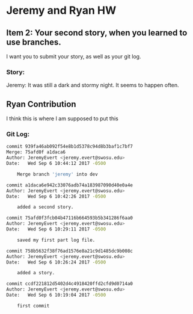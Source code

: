 # Jeremy and Ryan HW

## Item 2: Your second story, when you learned to use branches. 
I want you to submit your story, as well as your git log.

### Story:

Jeremy: It was still a dark and stormy night. It seems to happen often.

## Ryan Contribution
I think this is where I am supposed to put this

### Git Log:

```sh
commit 939fa46ab092f54e8b1d5378c94d8b3baf1c7bf7
Merge: 75afd0f a1daca6
Author: JeremyEvert <jeremy.evert@swosu.edu>
Date:   Wed Sep 6 10:44:12 2017 -0500

    Merge branch 'jeremy' into dev

commit a1daca6e942c33076adb74a183987090d40e0a4e
Author: JeremyEvert <jeremy.evert@swosu.edu>
Date:   Wed Sep 6 10:42:26 2017 -0500

    added a second story.

commit 75afd0f3fcb04b47116b664593b5b341286f6aa0
Author: JeremyEvert <jeremy.evert@swosu.edu>
Date:   Wed Sep 6 10:29:11 2017 -0500

    saved my first part log file.

commit 758b5632f38f76ad1576e8a21c9d1485dc9b008c
Author: JeremyEvert <jeremy.evert@swosu.edu>
Date:   Wed Sep 6 10:26:24 2017 -0500

    added a story.

commit ccdf221812d5402d4c4918420ffd2cfd9d0714a0
Author: JeremyEvert <jeremy.evert@swosu.edu>
Date:   Wed Sep 6 10:19:04 2017 -0500

    first commit
```